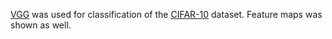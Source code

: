 [VGG](https://arxiv.org/abs/1409.1556) was used for classification of the [CIFAR-10](https://www.cs.toronto.edu/~kriz/cifar.html) dataset. Feature maps was shown as well.
